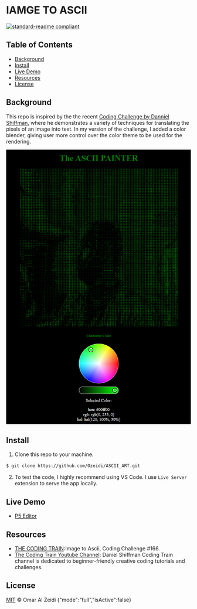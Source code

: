 # IAMGE TO ASCII

[![standard-readme compliant](https://img.shields.io/badge/readme%20style-standard-brightgreen.svg?style=flat-square)](https://github.com/RichardLitt/standard-readme)



## Table of Contents

- [Background](#background)
- [Install](#install)
- [Live Demo](#live-demo)
- [Resources](#Resources)
- [License](#license)

## Background
This repo is inspired by the the recent [Coding Challenge by Danniel Shiffman](https://www.youtube.com/watch?v=55iwMYv8tGI), where he  demonstrates a variety of techniques for translating the pixels of an image into text.
In my version of the challenge, I added a color blender, giving user more control over the color theme to be used for the rendering.

![P5 Editor](asset/sample.png)
## Install

1. Clone this repo to your machine.

```sh
$ git clone https://github.com/Ozeidi/ASCII_ART.git
```
2. To test the code, I highly recommend using VS Code. I use `Live Server` extension to serve the app locally.



## Live Demo
- [P5 Editor](https://editor.p5js.org/ozeidi91/sketches/qJOUN5rLl)
##  Resources
- [THE CODING TRAIN](https://thecodingtrain.com/CodingChallenges/166-ascii-image.html):Image to Ascii, Coding Challenge #166.
- [The Coding Train Youtube Channel](https://www.youtube.com/c/TheCodingTrain/featured): Daniel Shiffman Coding Train channel is dedicated to beginner-friendly creative coding tutorials and challenges. 
## License

[MIT](LICENSE) © Omar Al Zeidi
{"mode":"full","isActive":false}